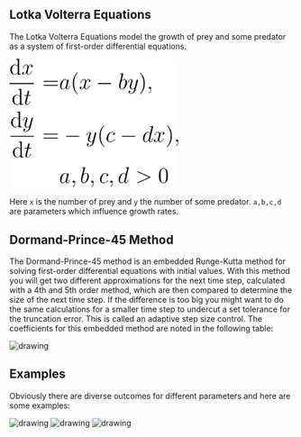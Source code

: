 ## Lotka Volterra Equations

The Lotka Volterra Equations model the growth of prey and some predator as a system of first-order differential equations. 

<img src="Images/LotkaVolterraEquations.png" alt="drawing" width="300"/>

Here ```x``` is the number of prey and ```y``` the number of some predator.
```a,b,c,d``` are parameters which influence growth rates.

## Dormand-Prince-45 Method

The Dormand-Prince-45 method is an embedded Runge-Kutta method for solving first-order differential equations with initial values. With this method you will get two different approximations for the next time step, calculated with a 4th and 5th order method, which are then compared to determine the size of the next time step. If the difference is too big you might want to do the same calculations for a smaller time step to undercut a set tolerance for the truncation error. This is called an adaptive step size control. The coefficients for this embedded method are noted in the following table:

<img src="Images/DormandPrinceCoefficients.png" alt="drawing" width="700"/>

## Examples

Obviously there are diverse outcomes for different parameters and here are some examples:

<img src="Images/Example1.png" alt="drawing" width="400"/>

<img src="Images/Example2.png" alt="drawing" width="400"/>

<img src="Images/Example3.png" alt="drawing" width="400"/>
